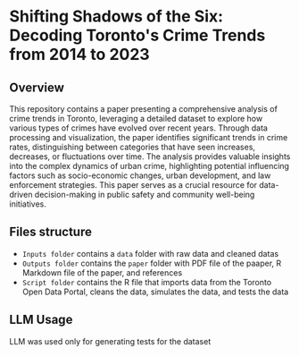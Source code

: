 # Shifting Shadows of the Six: Decoding Toronto's Crime Trends from 2014 to 2023

## Overview
This repository contains a paper presenting a comprehensive analysis of crime trends in Toronto, leveraging a detailed dataset to explore how various types of crimes have evolved over recent years. Through data processing and visualization, the paper identifies significant trends in crime rates, distinguishing between categories that have seen increases, decreases, or fluctuations over time. The analysis provides valuable insights into the complex dynamics of urban crime, highlighting potential influencing factors such as socio-economic changes, urban development, and law enforcement strategies. This paper serves as a crucial resource for data-driven decision-making in public safety and community well-being initiatives.

## Files structure
- `Inputs folder` contains a `data` folder with raw data and cleaned datas
- `Outputs folder` contains the `paper` folder with PDF file of the paaper, R Markdown file of the paper, and references
- `Script folder` contains the R file that imports data from the Toronto Open Data Portal, cleans the data, simulates the data, and tests the data

## LLM Usage
LLM was used only for generating tests for the dataset
